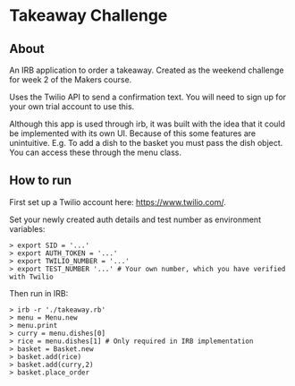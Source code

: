 # Takeaway Challenge

## About

An IRB application to order a takeaway. Created as the weekend challenge for week 2 of the Makers course.

Uses the Twilio API to send a confirmation text. You will need to sign up for your own trial account to use this.

Although this app is used through irb, it was built with the idea that it could be implemented with its own UI. Because of this some features are unintuitive. E.g. To add a dish to the basket you must pass the dish object. You can access these through the menu class.

## How to run

First set up a Twilio account here: https://www.twilio.com/.

Set your newly created auth details and test number as environment variables:

```shell
> export SID = '...'
> export AUTH_TOKEN = '...'
> export TWILIO_NUMBER = '...'
> export TEST_NUMBER '...' # Your own number, which you have verified with Twilio
```

Then run in IRB:

```shell
> irb -r './takeaway.rb'
> menu = Menu.new
> menu.print
> curry = menu.dishes[0]
> rice = menu.dishes[1] # Only required in IRB implementation
> basket = Basket.new
> basket.add(rice)
> basket.add(curry,2)
> basket.place_order
```